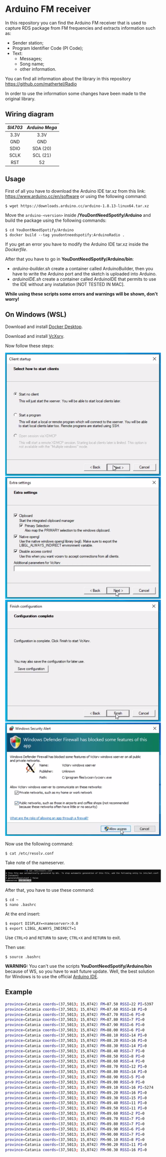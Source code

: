 # Arduino FM receiver

In this repository you can find the Arduino FM receiver that is used to capture RDS package from FM frequencies and extracts information such as:

- Sender station;
- Program Identifier Code (PI Code);
- Text:
  - Messages;
  - Song name;
  - other information.

You can find all information about the library in this repository <a target = "_blank" href = "https://github.com/mathertel/Radio">https://github.com/mathertel/Radio</a> 

In order to use the information some changes have been made to the original library.



## Wiring diagram

| *SI4703* | *Arduino Mega* |
| :------: | :------------: |
|   3.3V   |      3.3V      |
|   GND    |      GND       |
|   SDIO   |    SDA (20)    |
|   SCLK   |    SCL (21)    |
|   RST    |       52       |



## Usage

First of all you have to download the Arduino IDE tar.xz from this link: <a href="https://www.arduino.cc/en/software">https://www.arduino.cc/en/software</a> or using the following command:

```shell
$ wget https://downloads.arduino.cc/arduino-1.8.13-linux64.tar.xz
```

Move the `arduino-<version>` inside **/YouDontNeedSpotify/Arduino** and build the package using the following commands:

```shell
$ cd YouDontNeedSpotify/Arduino
$ docker build --tag youdontneedspotify:ArduinoRadio .
```

If you get an error you have to modify the Arduino IDE tar.xz inside the *Dockerfile*.

After that you have to go in **YouDontNeedSpotify/Arduino/bin**:

- *arduino-builder.sh* create a container called ArduinoBuilder, then you have to write the Arduino port and the sketch is uploaded into Arduino.
- *arduinoIDE.sh* create a container called ArduinoIDE that permits to use the IDE without any installation [NOT TESTED IN MAC].

**While using these scripts some errors and warnings will be shown, don't worry!**



## On Windows (WSL)

Download and install <a target="_blank" href="https://www.docker.com/products/docker-desktop">Docker Desktop</a>.

Download and install <a target="_blank" href="https://sourceforge.net/projects/vcxsrv/">VcXsrv</a>.

Now follow these steps:

<img src="img/01.PNG">

<img src="img/02.PNG">

<img src="img/03.PNG">

<img src="img/04.PNG">

Now use the following command:

```shell
$ cat /etc/resolv.conf
```

Take note of the nameserver.

<img src="img/05.PNG">

After that, you have to use these command:

```shell
$ cd ~
$ nano .bashrc
```

At the end insert:

```shell
$ export DISPLAY=<nameserver>:0.0
$ export LIBGL_ALWAYS_INDIRECT=1
```

Use `CTRL+O` and `RETURN` to save; `CTRL+X` and `RETURN` to exit.

Then use:

```shell
$ source .bashrc
```

**WARNING:** You can't use the scripts **YouDontNeedSpotify/Arduino/bin** because of WS, so you have to wait future update. Well, the best solution for Windows is to use the official <a href="https://www.microsoft.com/it-it/p/arduino-ide/9nblggh4rsd8?ocid=badge&rtc=1&activetab=pivot:overviewtab" target="_blank">Arduino IDE</a>.


## Example

```bash
province=Catania coords=(37,5013; 15,0742) FM=87.50 RSSI=22 PI=5397
province=Catania coords=(37,5013; 15,0742) FM=87.60 RSSI=18 PI=0
province=Catania coords=(37,5013; 15,0742) FM=87.70 RSSI=6 PI=0
province=Catania coords=(37,5013; 15,0742) FM=87.80 RSSI=7 PI=0
province=Catania coords=(37,5013; 15,0742) FM=87.90 RSSI=6 PI=0
province=Catania coords=(37,5013; 15,0742) FM=88.00 RSSI=6 PI=0
province=Catania coords=(37,5013; 15,0742) FM=88.10 RSSI=14 PI=0
province=Catania coords=(37,5013; 15,0742) FM=88.20 RSSI=16 PI=0
province=Catania coords=(37,5013; 15,0742) FM=88.30 RSSI=14 PI=0
province=Catania coords=(37,5013; 15,0742) FM=88.40 RSSI=7 PI=0
province=Catania coords=(37,5013; 15,0742) FM=88.50 RSSI=8 PI=0
province=Catania coords=(37,5013; 15,0742) FM=88.60 RSSI=4 PI=0
province=Catania coords=(37,5013; 15,0742) FM=88.70 RSSI=12 PI=0
province=Catania coords=(37,5013; 15,0742) FM=88.80 RSSI=14 PI=0
province=Catania coords=(37,5013; 15,0742) FM=88.90 RSSI=5 PI=0
province=Catania coords=(37,5013; 15,0742) FM=89.00 RSSI=9 PI=0
province=Catania coords=(37,5013; 15,0742) FM=89.10 RSSI=16 PI=5274
province=Catania coords=(37,5013; 15,0742) FM=89.20 RSSI=16 PI=0
province=Catania coords=(37,5013; 15,0742) FM=89.30 RSSI=15 PI=0
province=Catania coords=(37,5013; 15,0742) FM=89.40 RSSI=11 PI=0
province=Catania coords=(37,5013; 15,0742) FM=89.50 RSSI=11 PI=0
province=Catania coords=(37,5013; 15,0742) FM=89.60 RSSI=2 PI=0
province=Catania coords=(37,5013; 15,0742) FM=89.70 RSSI=7 PI=0
province=Catania coords=(37,5013; 15,0742) FM=89.80 RSSI=7 PI=0
province=Catania coords=(37,5013; 15,0742) FM=89.90 RSSI=6 PI=0
province=Catania coords=(37,5013; 15,0742) FM=90.00 RSSI=7 PI=0
province=Catania coords=(37,5013; 15,0742) FM=90.10 RSSI=8 PI=0
province=Catania coords=(37,5013; 15,0742) FM=90.20 RSSI=11 PI=0
province=Catania coords=(37,5013; 15,0742) FM=90.30 RSSI=16 PI=0
```

